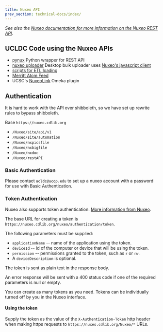 ```yaml
---
title: Nuxeo API 
prev_section: technical-docs/index/
---
```


*See also the [Nuxeo documentation for more information on the Nuxeo REST API](http://doc.nuxeo.com/display/NXDOC/REST+API).*

## UCLDC Code using the Nuxeo APIs

 * [pynux](https://github.com/ucldc/pynux) Python wrapper for REST API
 * [nuxeo uploader](https://github.com/ucldc/nuxeo_uploader) Desktop bulk uploader uses [Nuxeo's javascript client](https://github.com/nuxeo/nuxeo-js-client)
 * [scripts for ETL loading](https://github.com/ucldc/nuxeo-load)
 * [Merritt Atom Feed](https://github.com/ucldc/ucldc-merritt)
 * UCSC's [NuxeoLink](https://github.com/UCSCLibrary/NuxeoLink) Omeka plugin

## Authentication

It is hard to work with the API over shibboleth, so we have set up rewrite rules to bypass shibboleth.

Base `https://nuxeo.cdlib.org`

 * `/Nuxeo/site/api/v1`
 * `/Nuxeo/site/automation`
 * `/Nuxeo/nxpicsfile`
 * `/Nuxeo/nxbigfile`
 * `/Nuxeo/nxdoc`
 * `/Nuxeo/restAPI`

### Basic Authentication
Please contact `ucldc@ucop.edu` to set up a nuxeo account with a password for use with Basic Authentication.

### Token Authentication
Nuxeo also supports token authentication.  [More information from Nuxeo](https://github.com/nuxeo/nuxeo-platform-login/tree/master/nuxeo-platform-login-token).

The base URL for creating a token is `https://nuxeo.cdlib.org/nuxeo/authentication/token`.

The following parameters must be supplied:

  * `applicationName` -- name of the application using the token.
  * `deviceId` -- id of the computer or device that will be using the token.
  * `permission` -- permissions granted to the token, such as `r` or `rw`.
  * A `deviceDescription` is optional.

The token is sent as plain text in the response body.

An error response will be sent with a 400 status code if one of the required parameters is null or empty. 

You can create as many tokens as you need.  Tokens can be individually turned off by you in the Nuxeo interface.

#### Using the token

Supply the token as the value of the `X-Authentication-Token` http header when making https requests to `https://nuxeo.cdlib.org/Nuxeo/*` URLs.


 


